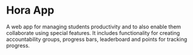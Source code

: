 # Hora App

A web app for managing students productivity and to also enable them collaborate using special features. It includes functionality for creating accountability groups, progress bars, leaderboard and points for tracking progress.

